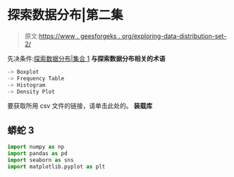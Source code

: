 # 探索数据分布|第二集

> 原文:[https://www . geesforgeks . org/exploring-data-distribution-set-2/](https://www.geeksforgeeks.org/exploring-data-distribution-set-2/)

先决条件:[探索数据分布|集合 1](https://www.geeksforgeeks.org/exploring-data-distribution-set-1/)
**与探索数据分布相关的术语**

```py
-> Boxplot
-> Frequency Table
-> Histogram 
-> Density Plot
```

要获取所用 csv 文件的链接，请单击此处的。
**装载库**

## 蟒蛇 3

```py
import numpy as np
import pandas as pd
import seaborn as sns
import matplotlib.pyplot as plt
```